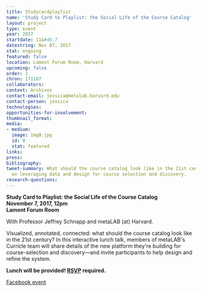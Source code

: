 ```yaml
---
title: Studycardplaylist
name: 'Study Card to Playlist: the Social Life of the Course Catalog'
layout: project
type: event
year: 2017
startdate: 11&#46;7
datestring: Nov 07, 2017
stat: ongoing
featured: false
location: Lamont Forum Room, Harvard
upcoming: false
order: 1
chron: 171107
collaborators: 
context: Archives
contact-email: jessica@metalab.harvard.edu
contact-person: jessica
technologies: 
opportunities-for-involvement: 
thumbnail_format: 
media:
- medium: 
  image: img0.jpg
  id: 0
  stat: featured
links: 
press: 
bibliography: 
tweet-summary: What should the course catalog look like in the 21st century? A talk
  on leveraging data and design for course selection and discovery.
research-questions: 
---
```


**Study Card to Playlist: the Social Life of the Course Catalog<br />
November 7, 2017, 12pm<br />
Lamont Forum Room**

With Professor Jeffrey Schnapp and metaLAB (at) Harvard.

Visualized, annotated, connected: what should the course catalog look like in the 21st century? In this interactive lunch talk, members of metaLAB's Curricle team will share details of the new platform they're building for course-selection and discovery—and invite participants to help design and refine the system. 

**Lunch will be provided! [RSVP](https://cyber.harvard.edu/events/2017/luncheon/11/Curricle#RSVP) required.**

[Facebook event](https://www.facebook.com/events/190878694818317/)
